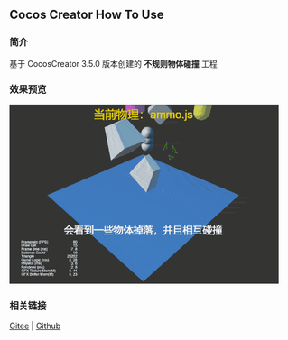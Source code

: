 ## Cocos Creator How To Use

### 简介

基于 CocosCreator 3.5.0 版本创建的 **不规则物体碰撞** 工程

### 效果预览
![image](../../../gif/202203/2022030431.gif)

### 相关链接
[Gitee](https://gitee.com/mirrors_cocos-creator/example-3d/blob/master/physics-3d/assets/cases/scenes) | [Github](https://github.com/cocos-creator/example-3d/blob/master/physics-3d/assets/cases/scenes)